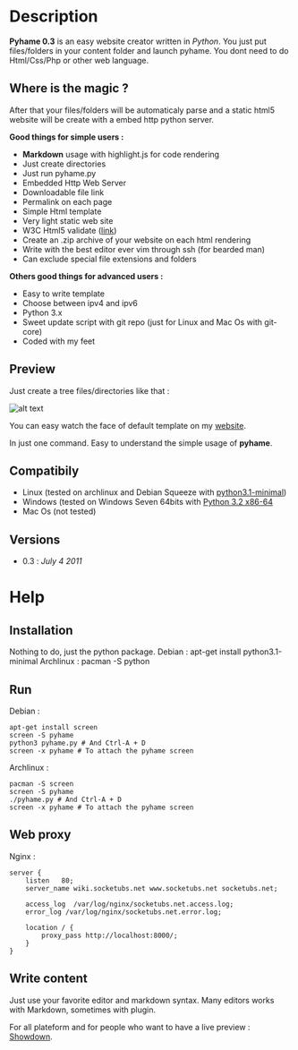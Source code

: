 # Description

__Pyhame 0.3__ is an easy website creator written in _Python_.
You just put files/folders in your content folder and launch pyhame.
You dont need to do Html/Css/Php or other web language.

## Where is the magic ?

After that your files/folders will be automaticaly parse and a static html5 website will be create with a embed http python server.

__Good things for simple users :__

  - __Markdown__ usage with highlight.js for code rendering
  - Just create directories
  - Just run pyhame.py
  - Embedded Http Web Server
  - Downloadable file link
  - Permalink on each page
  - Simple Html template
  - Very light static web site
  - W3C Html5 validate ([link](http://validator.w3.org/check?uri=http%3A%2F%2Fsocketubs.net%2F))
  - Create an .zip archive of your website on each html rendering
  - Write with the best editor ever vim through ssh (for bearded man)
  - Can exclude special file extensions and folders	

__Others good things for advanced users :__

  - Easy to write template
  - Choose between ipv4 and ipv6
  - Python 3.x
  - Sweet update script with git repo (just for Linux and Mac Os with git-core)
  - Coded with my feet

## Preview

Just create a tree files/directories like that :

![alt text](http://socketubs.net/home/Images/tree_screen.png "Tree files")

You can easy watch the face of default template on my [website](http://socketubs.net).

In just one command. Easy to understand the simple usage of __pyhame__.

## Compatibily

  - Linux (tested on archlinux and Debian Squeeze with [python3.1-minimal](http://packages.debian.org/squeeze/python3.1-minimal))
  - Windows (tested on Windows Seven 64bits with [Python 3.2 x86-64](http://www.python.org/download/releases/3.2/)
  - Mac Os (not tested)

## Versions

  - 0.3 : _July 4 2011_

# Help

## Installation

Nothing to do, just the python package.
Debian :
	apt-get install python3.1-minimal
Archlinux :
	pacman -S python

## Run

Debian :

	apt-get install screen
	screen -S pyhame
	python3 pyhame.py # And Ctrl-A + D
	screen -x pyhame # To attach the pyhame screen

Archlinux :

	pacman -S screen
	screen -S pyhame
	./pyhame.py # And Ctrl-A + D
	screen -x pyhame # To attach the pyhame screen

## Web proxy

Nginx :

	server {
    	listen   80;
	    server_name wiki.socketubs.net www.socketubs.net socketubs.net;
	
    	access_log  /var/log/nginx/socketubs.net.access.log;
	    error_log /var/log/nginx/socketubs.net.error.log;
	
	    location / {
	        proxy_pass http://localhost:8000/;
	    }
	}

## Write content

Just use your favorite editor and markdown syntax.
Many editors works with Markdown, sometimes with plugin.

For all plateform and for people who want to have a live preview : [Showdown](http://softwaremaniacs.org/playground/showdown-highlight/).
